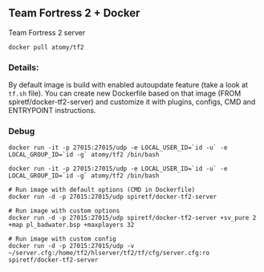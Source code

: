 ## Team Fortress 2 + Docker

Team Fortress 2 server

```
docker pull atomy/tf2
```

### Details:
By default image is build with enabled autoupdate feature (take a look at `tf.sh` file).
You can create new Dockerfile based on that image (FROM spiretf/docker-tf2-server) and customize it with plugins, configs, CMD and ENTRYPOINT instructions.


### Debug
``` shell
docker run -it -p 27015:27015/udp -e LOCAL_USER_ID=`id -u` -e LOCAL_GROUP_ID=`id -g` atomy/tf2 /bin/bash
```

```shell
docker run -it -p 27015:27015/udp -e LOCAL_USER_ID=`id -u` -e LOCAL_GROUP_ID=`id -g` atomy/tf2 /bin/bash 

# Run image with default options (CMD in Dockerfile)
docker run -d -p 27015:27015/udp spiretf/docker-tf2-server

# Run image with custom options
docker run -d -p 27015:27015/udp spiretf/docker-tf2-server +sv_pure 2 +map pl_badwater.bsp +maxplayers 32

# Run image with custom config
docker run -d -p 27015:27015/udp -v ~/server.cfg:/home/tf2/hlserver/tf2/tf/cfg/server.cfg:ro spiretf/docker-tf2-server
```
